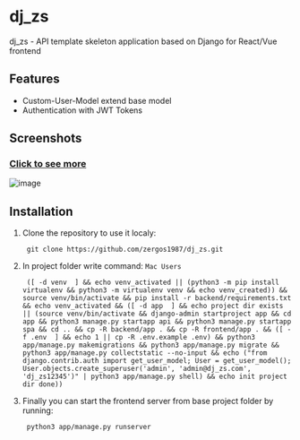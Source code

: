 # dj_zs

dj_zs - API template skeleton application based on Django for React/Vue frontend

## Features

- Custom-User-Model extend base model
- Authentication with JWT Tokens

## Screenshots

### [Click to see more](https://github.com/zergos1987/dj_zs/backend/app/media/screenshots)
![image](https://github.com/zergos1987/dj_zs/backend/app/media/screenshots/01.png)

## Installation

1. Clone the repository to use it localy:

        git clone https://github.com/zergos1987/dj_zs.git
        
2. In project folder write command:
`Mac Users`

        ([ -d venv  ] && echo venv_activated || (python3 -m pip install virtualenv && python3 -m virtualenv venv && echo venv_created)) && source venv/bin/activate && pip install -r backend/requirements.txt && echo venv_activated && ([ -d app  ] && echo project dir exists || (source venv/bin/activate && django-admin startproject app && cd app && python3 manage.py startapp api && python3 manage.py startapp spa && cd .. && cp -R backend/app . && cp -R frontend/app . && ([ -f .env  ] && echo 1 || cp -R .env.example .env) && python3 app/manage.py makemigrations && python3 app/manage.py migrate && python3 app/manage.py collectstatic --no-input && echo ("from django.contrib.auth import get_user_model; User = get_user_model(); User.objects.create_superuser('admin', 'admin@dj_zs.com', 'dj_zs12345')" | python3 app/manage.py shell) && echo init project dir done))
        
3. Finally you can start the frontend server from base project folder by running:

        python3 app/manage.py runserver
